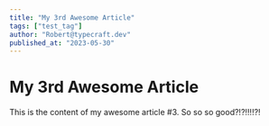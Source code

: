 ```yaml
---
title: "My 3rd Awesome Article"
tags: ["test_tag"]
author: "Robert@typecraft.dev"
published_at: "2023-05-30"
---
```


# My 3rd Awesome Article

This is the content of my awesome article #3. So so so good?!?!!!!?!

